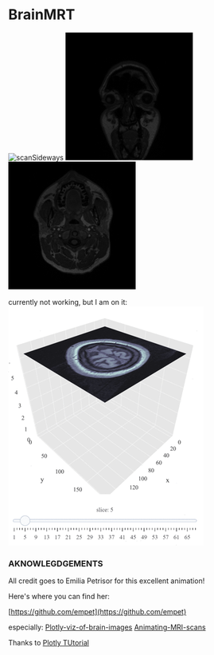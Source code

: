 # BrainMRT

![scanSideways](data/gif/animation_SE000010.gif)
![ScanFrontal](data/gif/animation_SE000011.gif)
![scanTop](data/gif/animation_SE000012.gif)


currently not working, but I am on it:
![animation](data/gif/head-scanning.gif)



### AKNOWLEGDGEMENTS
All credit goes to Emilia Petrisor for this excellent animation!

Here's where you can find her:

[https://github.com/empet](https://github.com/empet)

especially:
[Plotly-viz-of-brain-images](https://github.com/empet/Plotly-viz-of-brain-images)
[Animating-MRI-scans](https://github.com/empet/Animating-MRI-scans)


Thanks to 
[Plotly TUtorial](https://plot.ly/python/visualizing-mri-volume-slices/)

